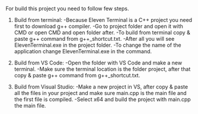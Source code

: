 For build this project you need to follow few steps.

1. Build from terminal:
    -Because Eleven Terminal is a C++ project you need first to download g++ compiler.
    -Go to project folder and open it with CMD or open CMD and open folder after.
    -To build from terminal copy & paste g++ command from g++_shortcut.txt.
    -After all you will see ElevenTerminal.exe in the project folder.
    -To change the name of the application change ElevenTerminal.exe in the command.

2. Build from VS Code:
    -Open the folder with VS Code and make a new terminal.
    -Make sure the terminal location is the folder project, after that copy & paste g++ command from g++_shortcut.txt.

3. Build from Visual Studio:
    -Make a new project in VS, after copy & paste all the files in your project and make sure main.cpp is the main file and the first file is compiled.
    -Select x64 and build the project with main.cpp the main file.


